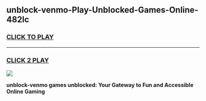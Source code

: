 
## unblock-venmo-Play-Unblocked-Games-Online-482lc
<h3>
<a href="https://premium76.site?title=unblock-venmo&ref=25A">CLICK TO PLAY</a></h3>
<hr>

<h3>
<a href="https://premium76.site?title=unblock-venmo&ref=25A">CLICK 2 PLAY</a>
  
</h3>

<a href="https://premium76.site?title=unblock-venmo&ref=25A"><img src="https://clearcache.store/games.png"></a>


**unblock-venmo games unblocked: Your Gateway to Fun and Accessible Online Gaming**
